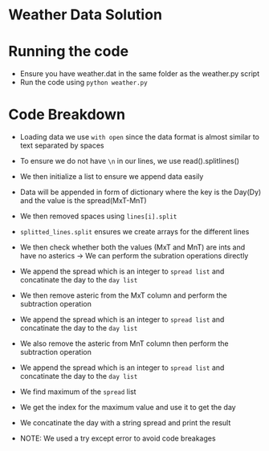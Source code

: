 # Weather Data Solution  
  
# Running the code  
- Ensure you have weather.dat in the same folder as the weather.py script  
- Run the code using ```python weather.py```  

  
# Code Breakdown  
- Loading data we use ```with open``` since the data format is almost similar to text separated by spaces  
- To ensure we do not have ```\n``` in our lines, we use read().splitlines()  
- We then initialize a list to ensure we append data easily  
- Data will be appended in form of dictionary where the key is the Day(Dy) and the value is the spread(MxT-MnT)  
- We then removed spaces using ```lines[i].split```  
- ```splitted_lines.split``` ensures we create arrays for the different lines  
- We then check whether both the values (MxT and MnT) are ints and have no asterics -> We can perform the subration operations directly  
- We append the spread which is an integer to ```spread list``` and concatinate the day to the ```day list```  
- We then remove asteric from the MxT column and perform the subtraction operation 
- We append the spread which is an integer to ```spread list``` and concatinate the day to the ```day list```  
- We also remove the asteric from MnT column then perform the subtraction operation  
- We append the spread which is an integer to ```spread list``` and concatinate the day to the ```day list```  
  
- We find maximum of the ```spread``` list  
- We get the index for the maximum value and use it to get the day   
- We concatinate the day with a string spread and print the result  
- NOTE: We used a try except error to avoid code breakages  
